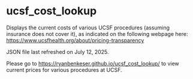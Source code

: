 # ucsf_cost_lookup
Displays the current costs of various UCSF procedures (assuming insurance does not cover it), as indicated on the following webpage here: https://www.ucsfhealth.org/about/pricing-transparency

JSON file last refreshed on July 12, 2025.

Please go to https://ryanbenkeser.github.io/ucsf_cost_lookup/ to view current prices for various procedures at UCSF. 
